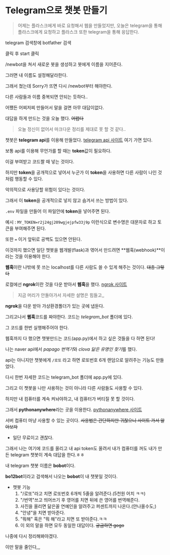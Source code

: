# Telegram으로 챗봇 만들기

>  어제는 플라스크에게 바로 요청해서 웹을 만들었지만, 오늘은 telegram을 통해 플라스크에게 요청하고 플라스크 또한 telegram을 통해 응답한다.



telegram 검색창에 botfather 검색

클릭 후 start 클릭

/newbot을 쳐서 새로운 봇을 생성하고 봇에게 이름을 지어준다.

그러면 내 이름도 설정해달라한다.

그래서 쳤는데 Sorry가 뜨면 다시 /newbot부터 해야한다.

다른 사람들과 이름 중복되면 안되는 듯하다..

어쨌든 어찌저찌 만들어서 말을 걸면 아무 대답이없다.

대답을 하게 만드는 것을 오늘 했다. ~~어렵다~~

> 오늘 정신이 없어서 마크다운 정리를 제대로 못 할 것 같다..



챗봇은 **telegram api**를 이용해 만들었다. [telegram api 사이트](https://core.telegram.org/api) 여기 가면 있다.

보통 api를 이용해 무언가를 할 때는 **token**값이 필요하다.

이걸 부여받고 코드짤 때 넣는 것이다.

하지만 **token**을 공개적으로 넣어서 누군가 이 **token**을 사용하면 다른 사람이 나인 것 처럼 행동할 수 있다.

악의적으로 사용당할 위험이 있다는 것이다.

그래서 이 **token**을 공개적으로 넣지 않고 숨겨서 쓰는 방법이 있다.

`.env` 파일을 만들어 이 파일안에 **token**을 넣어주면 된다.

예시 : `MY_TOKEN=r2j24gj209wgjejpfw33j9p` 이런식으로 변수명은 대문자로 하고 토큰을 부여해주면 된다.

또한 `=` 이거 앞뒤로 공백도 있으면 안된다.



이것까지 했으면  일단 챗봇을 웹개발(flask)과 엮어서 만드려면 **웹훅(webhook)**이라는 것을 이용해야 한다.

**웹훅**이란 나밖에 못 쓰는 localhost를 다른 사람도 쓸 수 있게 해주는 것이다. ~~대충 그렇다~~

로컬에선 **ngrok**이란 것을 다운 받아서 **웹훅**을 했다. [ngrok 사이트](https://ngrok.com/)

> 지금 머리가 안돌아가서 자세한 설명은 힘들고,,

**ngrok**을 다운 받아 가상환경폴더가 있는 곳에 냅둔다.

그리고나서 **웹훅**코드를 짜야한다. 코드는 *telegram_bot* 폴더에 있다.

그 코드를 한번 실행해주어야 한다.



웹훅까지 다 했으면 챗봇만드는 코드(app.py)에서 하고 싶은 것들을 다 하면 된다!

나는 naver api에서 *papago 번역기*와 *clova 닮은 유명인 찾기*를 했다.

api는 아니지만 챗봇에게 `/로또` 라고 하면 로또번호 6개 랜덤으로 알려주는 기능도 만들었다.

다시 한번 자세한 코드는 telegram_bot 폴더에 app.py에 있다.



그리고 이 챗봇을 나만 사용하는 것이 아니라 다른 사람들도 사용할 수 있다.

하지만 내 컴퓨터를 계속 켜놔야하고, 내 컴퓨터가 버티질 못 할 것이다.

그래서 **pythonanywhere**라는 곳을 이용한다. [pythonanywhere 사이트](https://www.pythonanywhere.com/)

서버 컴퓨터 마냥 사용할 수 있는 곳이다. ~~사용법은 간단하지만 귀찮으니 사이트 가서 알아보자~~

- 일단 무료이고 괜찮다.

그래서 나는 여기에 코드를 올리고 내 api token도 올려서 내가 컴퓨터를 꺼도 내가 만든 telegram 챗봇이 계속 대답을 한다.ㅎㅎ



내 telegram 챗봇 이름은 **bobot**이다.

**bo12bot**이라고 검색해서 나오는 **bobot**이 내 챗봇일 것이다.



- 챗봇 기능
  1. "/로또"라고 치면 로또번호 6개씩 5줄을 알려준다.(5천원 어치 ㅋㅋ)
  2. "/번역"쓰고 띄어쓰기 후 영어를 치면 뒤에 쓴 영어를 번역해준다.
  3. 사진을 올리면 닮은꼴 연예인을 알려주고 퍼센트까지 나온다.(안나올수도;)
  4. "안녕"을 치면 받아준다.
  5. "뭐해" 혹은 "뭐 해"라고 치면 또 받아준다.ㅋㅋ
  6. 이 외의 말을 하면 모두 동일한 대답이다. ~~궁금하면 gogo~~



나중에 다시 정리해봐야겠다.

이만 말을 줄인다,,,

